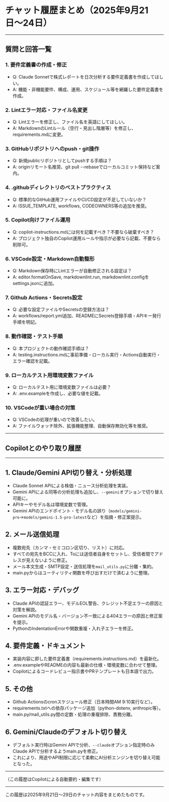 # チャット履歴まとめ（2025年9月21日〜24日）

---

## 質問と回答一覧

### 1. 要件定義書の作成・修正

- Q: Claude Sonnetで株式レポートを日次分析する要件定義書を作成してほしい。
- A: 機能・非機能要件、構成、運用、スケジュール等を網羅した要件定義書を作成。

### 2. Lintエラー対応・ファイル名変更

- Q: Lintエラーを修正し、ファイル名を英語にしてほしい。
- A: MarkdownのLintルール（空行・見出し階層等）を修正し、requirements.mdに変更。

### 3. GitHubリポジトリへのpush・git操作

- Q: 新規publicリポジトリとしてpushする手順は？
- A: originリモート名推奨、git pull --rebaseでローカルコミット保持など案内。

### 4. .githubディレクトリのベストプラクティス

- Q: 標準的なGitHub運用ファイルやCI/CD設定が不足していないか？
- A: ISSUE_TEMPLATE, workflows, CODEOWNERS等の追加を推奨。

### 5. Copilot向けファイル運用

- Q: copilot-instructions.mdには何を記載すべき？不要なら破棄すべき？
- A: プロジェクト独自のCopilot運用ルールや指示が必要なら記載、不要なら削除可。

### 6. VSCode設定・Markdown自動整形

- Q: Markdown保存時にLintエラーが自動修正される設定は？
- A: editor.formatOnSave, markdownlint.run, markdownlint.configをsettings.jsonに追加。

### 7. Github Actions・Secrets設定

- Q: 必要な設定ファイルやSecretsの登録方法は？
- A: workflows/report.yml追加、READMEにSecrets登録手順・APIキー発行手順を明記。

### 8. 動作確認・テスト手順

- Q: 本プロジェクトの動作確認手順は？
- A: testing.instructions.mdに事前準備・ローカル実行・Actions自動実行・エラー確認を記載。

### 9. ローカルテスト用環境変数ファイル

- Q: ローカルテスト用に環境変数ファイルは必要？
- A: .env.exampleを作成し、必要な値を記載。

### 10. VSCodeが重い場合の対策

- Q: VSCodeの処理が重いので改善したい。
- A: ファイルウォッチ除外、拡張機能整理、自動保存無効化等を推奨。

---

## Copilotとのやり取り履歴

---

## 1. Claude/Gemini API切り替え・分析処理

- Claude Sonnet APIによる株価・ニュース分析処理を実装。
- Gemini APIによる同等の分析処理も追加し、`--gemini`オプションで切り替え可能に。
- APIキーやモデル名は環境変数で管理。
- Gemini APIのエンドポイント・モデル名の誤り（`models/gemini-pro`→`models/gemini-1.5-pro-latest`など）を指摘・修正案提示。

## 2. メール送信処理

- 複数宛先（カンマ・セミコロン区切り、リスト）に対応。
- すべての宛先をBCCに入れ、Toには送信者自身をセットし、受信者間でアドレスが見えないように修正。
- メール本文生成・SMTP設定・送信処理を`mail_utils.py`に分離・集約。
- main.pyからはユーティリティ関数を呼び出すだけで済むように整理。

## 3. エラー対応・デバッグ

- Claude APIの認証エラー、モデルEOL警告、クレジット不足エラーの原因と対策を解説。
- Gemini APIのモデル名・バージョン不一致による404エラーの原因と修正案を提示。
- PythonのIndentationErrorや関数重複・入れ子エラーを修正。

## 4. 要件定義・ドキュメント

- 実装内容に即した要件定義書（requirements.instructions.md）を最新化。
- .env.exampleやREADMEの内容も最新の仕様・環境変数に合わせて整理。
- Copilotによるコードレビュー指示書やPRテンプレートも日本語で出力。

## 5. その他

- Github Actionsのcronスケジュール修正（日本時間AM 9:10実行など）。
- requirements.txtへの依存パッケージ追加（python-dotenv, anthropic等）。
- main.py/mail_utils.py間の定数・処理の重複排除、責務分離。

## 6. Gemini/Claudeのデフォルト切り替え

- デフォルト実行時はGemini APIで分析、`--claude`オプション指定時のみClaude APIで分析するようmain.pyを修正。
- これにより、用途やAPI制限に応じて柔軟にAI分析エンジンを切り替え可能となった。

---

（この履歴はCopilotによる自動要約・編集です）

---

この履歴は2025年9月21日〜29日のチャット内容をまとめたものです。
